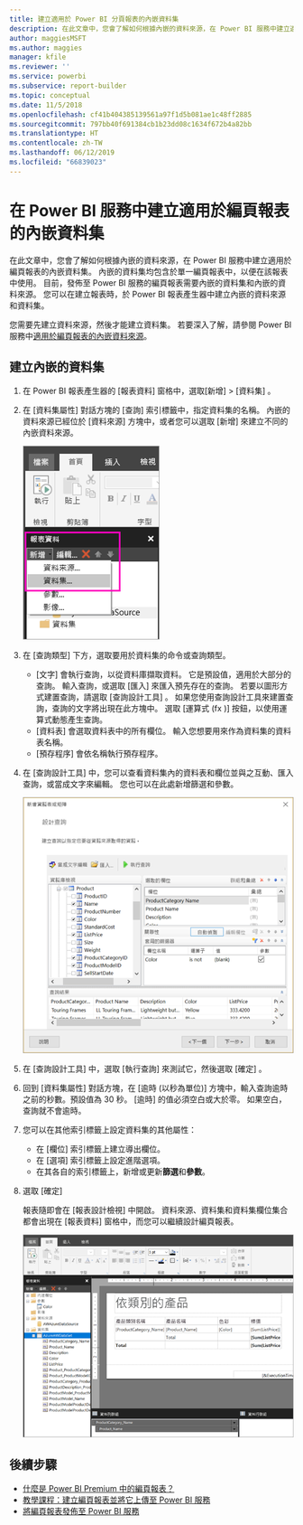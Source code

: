 ```yaml
---
title: 建立適用於 Power BI 分頁報表的內嵌資料集
description: 在此文章中，您會了解如何根據內嵌的資料來源，在 Power BI 服務中建立適用於編頁報表的內嵌資料集。
author: maggiesMSFT
ms.author: maggies
manager: kfile
ms.reviewer: ''
ms.service: powerbi
ms.subservice: report-builder
ms.topic: conceptual
ms.date: 11/5/2018
ms.openlocfilehash: cf41b404385139561a97f1d5b081ae1c48ff2885
ms.sourcegitcommit: 797bb40f691384cb1b23dd08c1634f672b4a82bb
ms.translationtype: HT
ms.contentlocale: zh-TW
ms.lasthandoff: 06/12/2019
ms.locfileid: "66839023"
---
```

# <a name="create-an-embedded-dataset-for-a-paginated-report-in-the-power-bi-service"></a>在 Power BI 服務中建立適用於編頁報表的內嵌資料集

在此文章中，您會了解如何根據內嵌的資料來源，在 Power BI 服務中建立適用於編頁報表的內嵌資料集。 內嵌的資料集均包含於單一編頁報表中，以便在該報表中使用。 目前，發佈至 Power BI 服務的編頁報表需要內嵌的資料集和內嵌的資料來源。 您可以在建立報表時，於 Power BI 報表產生器中建立內嵌的資料來源和資料集。 

您需要先建立資料來源，然後才能建立資料集。 若要深入了解，請參閱 Power BI 服務中[適用於編頁報表的內嵌資料來源](paginated-reports-embedded-data-source.md)。
  
## <a name="create-an-embedded-dataset"></a>建立內嵌的資料集
  
1. 在 Power BI 報表產生器的 [報表資料] 窗格中，選取[新增]   > [資料集]  。

1. 在 [資料集屬性]  對話方塊的 [查詢]  索引標籤中，指定資料集的名稱。 內嵌的資料來源已經位於 [資料來源]  方塊中，或者您可以選取 [新增]  來建立不同的內嵌資料來源。
 
   ![新增資料集](media/paginated-reports-create-embedded-dataset/power-bi-paginated-new-dataset.png)  

3. 在 [查詢類型]  下方，選取要用於資料集的命令或查詢類型。 
    - [文字]  會執行查詢，以從資料庫擷取資料。 它是預設值，適用於大部分的查詢。 輸入查詢，或選取 [匯入]  來匯入預先存在的查詢。 若要以圖形方式建置查詢，請選取 [查詢設計工具]  。 如果您使用查詢設計工具來建置查詢，查詢的文字將出現在此方塊中。 選取 [運算式  (fx  )] 按鈕，以使用運算式動態產生查詢。 
    - [資料表]  會選取資料表中的所有欄位。 輸入您想要用來作為資料集的資料表名稱。
    - [預存程序]  會依名稱執行預存程序。

4. 在 [查詢設計工具] 中，您可以查看資料集內的資料表和欄位並與之互動、匯入查詢，或當成文字來編輯。 您也可以在此處新增篩選和參數。 

    ![查詢設計工具](media/paginated-reports-create-embedded-dataset/power-bi-paginated-embedded-dataset-edit-query.png)

5. 在 [查詢設計工具] 中，選取 [執行查詢]  來測試它，然後選取 [確定]  。

1. 回到 [資料集屬性] 對話方塊，在 [逾時 (以秒為單位)]  方塊中，輸入查詢逾時之前的秒數。預設值為 30 秒。 [逾時]  的值必須空白或大於零。 如果空白，查詢就不會逾時。

7.  您可以在其他索引標籤上設定資料集的其他屬性：
    - 在 [欄位]  索引標籤上建立導出欄位。
    - 在 [選項]  索引標籤上設定進階選項。
    - 在其各自的索引標籤上，新增或更新**篩選**和**參數**。

8. 選取 [確定] 
 
   報表隨即會在 [報表設計檢視] 中開啟。 資料來源、資料集和資料集欄位集合都會出現在 [報表資料] 窗格中，而您可以繼續設計編頁報表。  

    ![[報表設計檢視] 中的資料集](media/paginated-reports-create-embedded-dataset/power-bi-paginated-embedded-dataset-report-design-view.png) 
 
## <a name="next-steps"></a>後續步驟 

- [什麼是 Power BI Premium 中的編頁報表？](paginated-reports-report-builder-power-bi.md)  
- [教學課程：建立編頁報表並將它上傳至 Power BI 服務](paginated-reports-quickstart-aw.md)
- [將編頁報表發佈至 Power BI 服務](paginated-reports-save-to-power-bi-service.md)

